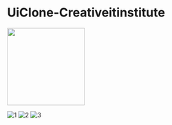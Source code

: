 # UiClone-Creativeitinstitute



<a id="raw-url" href="apk/app-release.apk?raw=true"><img src="https://github.com/alamin1x0/UiClone-Creativeitinstitute/blob/main/download.svg"  width="180" height=auto>

</a>

![1](https://user-images.githubusercontent.com/55847412/149944662-5a42dbe8-91cf-4e03-90da-d496f9d87f00.png)
![2](https://user-images.githubusercontent.com/55847412/149944674-eb2e249b-241d-4016-bccf-2b0f6f4aa2a4.png)
![3](https://user-images.githubusercontent.com/55847412/149944676-628c1195-1102-4ae5-8be8-8cd89f667834.png)


